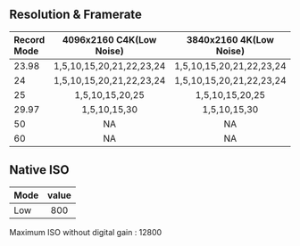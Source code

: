 ## Resolution & Framerate

| Record Mode | 4096x2160 C4K(Low Noise) | 3840x2160 4K(Low Noise) | 4096x2160 C4K DCI | 3840x2160 4K UHD | 2880x2880 | 1920x1080         |
| :---        | :---:             | :---:            | :---:             | :---:            | :--:      | :---:             |
| 23.98       | 1,5,10,15,20,21,22,23,24      | 1,5,10,15,20,21,22,23,24      | 1,5,10,15,20,21,22,23,24      | 1,5,10,15,20,21,22,23,24      | 1,5,10,15,20,21,22,23,24      | 1,5,10,15,20,21,22,23,24,48,60 |
| 24          | 1,5,10,15,20,21,22,23,24      | 1,5,10,15,20,21,22,23,24      | 1,5,10,15,20,21,22,23,24      | 1,5,10,15,20,21,22,23,24      | 1,5,10,15,20,21,22,23,24      | 1,5,10,15,20,21,22,23,24,48,60 |
| 25          | 1,5,10,15,20,25               | 1,5,10,15,20,25               | 1,5,10,15,20,25               | 1,5,10,15,20,25               | 1,5,10,15,20,25               | 1,5,10,15,20,25,50             |
| 29.97       | 1,5,10,15,30                  | 1,5,10,15,30                  | 1,5,10,15,30                  | 1,5,10,15,30                  | 1,5,10,15,30                  | 1,5,10,15,30,60                |
| 50          | NA                            | NA                            | NA                            | NA                            | NA                            | 1,5,10,15,20,25,50             |
| 60          | NA                            | NA                            | NA                            | NA                            | NA                            | 1,5,10,15,30,60                |



## Native ISO

| Mode  | value |
| :---  | :---: |
| Low   | 800   |

Maximum ISO without digital gain : 12800